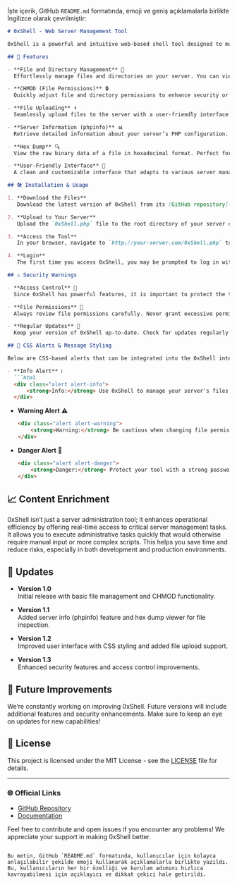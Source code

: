 İşte içerik, GitHub `README.md` formatında, emoji ve geniş açıklamalarla birlikte İngilizce olarak çevrilmiştir:

```markdown
# 0xShell - Web Server Management Tool

0xShell is a powerful and intuitive web-based shell tool designed to manage web servers efficiently. It provides functionalities for file management, server information gathering, and more, making it an essential tool for administrators, developers, and security researchers.

## 🚀 Features

- **File and Directory Management** 📂  
  Effortlessly manage files and directories on your server. You can view, edit, delete, or create new files without hassle.

- **CHMOD (File Permissions)** 🔒  
  Quickly adjust file and directory permissions to enhance security or provide necessary access. A simple tool to help manage server security.

- **File Uploading** ⬆️  
  Seamlessly upload files to the server with a user-friendly interface. No need for complex configurations.

- **Server Information (phpinfo)** 📊  
  Retrieve detailed information about your server’s PHP configuration. This helps administrators and developers understand the server environment quickly.

- **Hex Dump** 🔍  
  View the raw binary data of a file in hexadecimal format. Perfect for security researchers and developers who need to analyze file content deeply.

- **User-Friendly Interface** 🎨  
  A clean and customizable interface that adapts to various server management tasks. Whether you’re managing files or viewing server info, the interface is designed for ease of use.

## 🛠️ Installation & Usage

1. **Download the Files**  
   Download the latest version of 0xShell from its [GitHub repository](https://github.com/KinG-InFeT/0xShell).

2. **Upload to Your Server**  
   Upload the `0xShell.php` file to the root directory of your server or any accessible directory.

3. **Access the Tool**  
   In your browser, navigate to `http://your-server.com/0xShell.php` to access the tool.

4. **Login**  
   The first time you access 0xShell, you may be prompted to log in with the default credentials. **Make sure to change these credentials immediately for security reasons**.

## ⚠️ Security Warnings

- **Access Control** 🔐  
  Since 0xShell has powerful features, it is important to protect the tool. Place it in a secure directory and use strong passwords to prevent unauthorized access.

- **File Permissions** 🚨  
  Always review file permissions carefully. Never grant excessive permissions unless absolutely necessary to minimize security risks.

- **Regular Updates** 🔄  
  Keep your version of 0xShell up-to-date. Check for updates regularly and apply them to ensure the tool remains secure and functional.

## 💬 CSS Alerts & Message Styling

Below are CSS-based alerts that can be integrated into the 0xShell interface to provide clear notifications to users:

- **Info Alert** ℹ️  
  ```html
  <div class="alert alert-info">
      <strong>Info:</strong> Use 0xShell to manage your server's files quickly and easily.
  </div>
  ```

- **Warning Alert** ⚠️  
  ```html
  <div class="alert alert-warning">
      <strong>Warning:</strong> Be cautious when changing file permissions. Incorrect settings can create security vulnerabilities.
  </div>
  ```

- **Danger Alert** 🚨  
  ```html
  <div class="alert alert-danger">
      <strong>Danger:</strong> Protect your tool with a strong password and restrict access to trusted users only.
  </div>
  ```

## 📈 Content Enrichment

0xShell isn’t just a server administration tool; it enhances operational efficiency by offering real-time access to critical server management tasks. It allows you to execute administrative tasks quickly that would otherwise require manual input or more complex scripts. This helps you save time and reduce risks, especially in both development and production environments.

## 🔄 Updates

- **Version 1.0**  
  Initial release with basic file management and CHMOD functionality.

- **Version 1.1**  
  Added server info (phpinfo) feature and hex dump viewer for file inspection.

- **Version 1.2**  
  Improved user interface with CSS styling and added file upload support.

- **Version 1.3**  
  Enhanced security features and access control improvements.

## 📅 Future Improvements

We’re constantly working on improving 0xShell. Future versions will include additional features and security enhancements. Make sure to keep an eye on updates for new capabilities!

## 📑 License

This project is licensed under the MIT License - see the [LICENSE](LICENSE) file for details.

---

### 🌐 Official Links

- [GitHub Repository](https://github.com/KinG-InFeT/0xShell)
- [Documentation](https://github.com/KinG-InFeT/0xShell/wiki)

Feel free to contribute and open issues if you encounter any problems! We appreciate your support in making 0xShell better.
```

Bu metin, GitHub `README.md` formatında, kullanıcılar için kolayca anlaşılabilir şekilde emoji kullanarak açıklamalarla birlikte yazıldı. Bu, kullanıcıların her bir özelliği ve kurulum adımını hızlıca kavrayabilmesi için açıklayıcı ve dikkat çekici hale getirildi.
